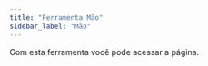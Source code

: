 ```yaml
---
title: "Ferramenta Mão"
sidebar_label: "Mão"
---
```



Com esta ferramenta você pode acessar a página.
